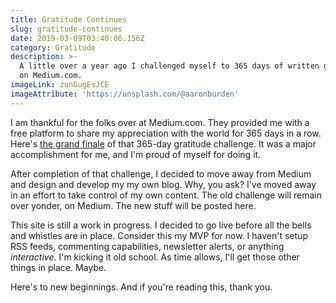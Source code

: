 ```yaml
---
title: Gratitude Continues
slug: gratitude-continues
date: 2019-03-09T03:40:06.156Z
category: Gratitude
description: >-
  A little over a year ago I challenged myself to 365 days of written gratitude
  on Medium.com.
imageLink: zunGugEsJCE
imageAttribute: 'https://unsplash.com/@aaronburden'
---
```

I am thankful for the folks over at Medium.com. They provided me with a free platform to share my appreciation with the world for 365 days in a row. Here's [the grand finale](https://medium.com/@joshuabriley/one-year-of-gratitude-day-365-a3cdd45e5491) of that 365-day gratitude challenge. It was a major accomplishment for me, and I'm proud of myself for doing it. 

After completion of that challenge, I decided to move away from Medium and design and develop my my own blog. Why, you ask? I've moved away in an effort to take control of my own content. The old challenge will remain over yonder, on Medium. The new stuff will be posted here.

This site is still a work in progress. I decided to go live before all the bells and whistles are in place. Consider this my MVP for now. I haven't setup RSS feeds, commenting capabilities, newsletter alerts, or anything _interactive_. I'm kicking it old school. As time allows, I'll get those other things in place. Maybe.

Here's to new beginnings. And if you're reading this, thank you.
